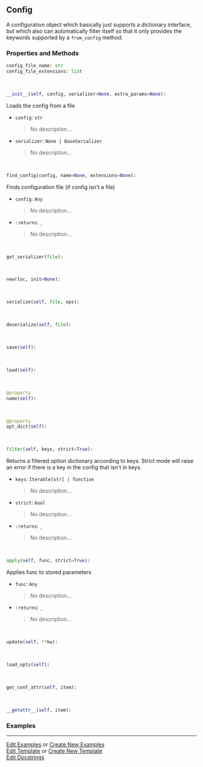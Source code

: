 ## <a id="McUtils.Scaffolding.Configurations.Config">Config</a>
A configuration object which basically just supports
a dictionary interface, but which also can automatically
filter itself so that it only provides the keywords supported
by a `from_config` method.

### Properties and Methods
```python
config_file_name: str
config_file_extensions: list
```
<a id="McUtils.Scaffolding.Configurations.Config.__init__" class="docs-object-method">&nbsp;</a>
```python
__init__(self, config, serializer=None, extra_params=None): 
```
Loads the config from a file
- `config`: `str`
    >No description...
- `serializer`: `None | BaseSerializer`
    >No description...

<a id="McUtils.Scaffolding.Configurations.Config.find_config" class="docs-object-method">&nbsp;</a>
```python
find_config(config, name=None, extensions=None): 
```
Finds configuration file (if config isn't a file)
- `config`: `Any`
    >No description...
- `:returns`: `_`
    >No description...

<a id="McUtils.Scaffolding.Configurations.Config.get_serializer" class="docs-object-method">&nbsp;</a>
```python
get_serializer(file): 
```

<a id="McUtils.Scaffolding.Configurations.Config.new" class="docs-object-method">&nbsp;</a>
```python
new(loc, init=None): 
```

<a id="McUtils.Scaffolding.Configurations.Config.serialize" class="docs-object-method">&nbsp;</a>
```python
serialize(self, file, ops): 
```

<a id="McUtils.Scaffolding.Configurations.Config.deserialize" class="docs-object-method">&nbsp;</a>
```python
deserialize(self, file): 
```

<a id="McUtils.Scaffolding.Configurations.Config.save" class="docs-object-method">&nbsp;</a>
```python
save(self): 
```

<a id="McUtils.Scaffolding.Configurations.Config.load" class="docs-object-method">&nbsp;</a>
```python
load(self): 
```

<a id="McUtils.Scaffolding.Configurations.Config.name" class="docs-object-method">&nbsp;</a>
```python
@property
name(self): 
```

<a id="McUtils.Scaffolding.Configurations.Config.opt_dict" class="docs-object-method">&nbsp;</a>
```python
@property
opt_dict(self): 
```

<a id="McUtils.Scaffolding.Configurations.Config.filter" class="docs-object-method">&nbsp;</a>
```python
filter(self, keys, strict=True): 
```
Returns a filtered option dictionary according to keys.
        Strict mode will raise an error if there is a key in the config that isn't
        in keys.
- `keys`: `Iterable[str] | function`
    >No description...
- `strict`: `bool`
    >No description...
- `:returns`: `_`
    >No description...

<a id="McUtils.Scaffolding.Configurations.Config.apply" class="docs-object-method">&nbsp;</a>
```python
apply(self, func, strict=True): 
```
Applies func to stored parameters
- `func`: `Any`
    >No description...
- `:returns`: `_`
    >No description...

<a id="McUtils.Scaffolding.Configurations.Config.update" class="docs-object-method">&nbsp;</a>
```python
update(self, **kw): 
```

<a id="McUtils.Scaffolding.Configurations.Config.load_opts" class="docs-object-method">&nbsp;</a>
```python
load_opts(self): 
```

<a id="McUtils.Scaffolding.Configurations.Config.get_conf_attr" class="docs-object-method">&nbsp;</a>
```python
get_conf_attr(self, item): 
```

<a id="McUtils.Scaffolding.Configurations.Config.__getattr__" class="docs-object-method">&nbsp;</a>
```python
__getattr__(self, item): 
```

### Examples




___

[Edit Examples](https://github.com/McCoyGroup/McUtils/edit/edit/ci/examples/ci/docs/McUtils/Scaffolding/Configurations/Config.md) or 
[Create New Examples](https://github.com/McCoyGroup/McUtils/new/edit/?filename=ci/examples/ci/docs/McUtils/Scaffolding/Configurations/Config.md) <br/>
[Edit Template](https://github.com/McCoyGroup/McUtils/edit/edit/ci/docs/ci/docs/McUtils/Scaffolding/Configurations/Config.md) or 
[Create New Template](https://github.com/McCoyGroup/McUtils/new/edit/?filename=ci/docs/templates/ci/docs/McUtils/Scaffolding/Configurations/Config.md) <br/>
[Edit Docstrings](https://github.com/McCoyGroup/McUtils/edit/edit/McUtils/Scaffolding/Configurations.py?message=Update%20Docs)